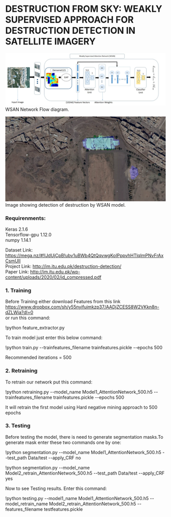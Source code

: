 # DESTRUCTION FROM SKY: WEAKLY SUPERVISED APPROACH FOR DESTRUCTION DETECTION IN SATELLITE IMAGERY

![](WSANfinal.jpg)
WSAN Network Flow diagram.

![](final2.jpg)
Image showing detection of destruction by WSAN model.





### Requirenments:
Keras  2.1.6<br/>
Tensorflow-gpu 1.12.0<br/>
numpy 1.14.1<br/>

Dataset Link: https://mega.nz/#!IJdUjCpB!ubv1uBWb4QtQqvwgKoIPppvhHTlqlmPNvFrAxCsmUII<br/>
Project Link: http://im.itu.edu.pk/destruction-detection/<br/>
Paper Link:   http://im.itu.edu.pk/wp-content/uploads/2020/02/id_compressed.pdf
### 1. Training

Before Training either download Features from this link https://www.dropbox.com/sh/y55nyifuimkzp37/AADjZCESS8W2VKkn8n-dZLWia?dl=0     
or run this command:

!python feature_extractor.py

To train model just enter this below command:

!python train.py --trainfeatures_filename trainfeatures.pickle --epochs 500

Recommended iterations = 500

### 2. Retraining
To retrain our network put this command:

!python retraining.py --model_name Model1_AttentionNetwork_500.h5 --trainfeatures_filename trainfeatures.pickle --epochs 500

It will retrain the first model using Hard negative mining approach to 500 epochs

### 3. Testing
Before testing the model, there is need to generate segmentation masks.To generate mask enter these two commands one by one:

!python segmentation.py --model_name Model1_AttentionNetwork_500.h5 --test_path Data/test --apply_CRF no

!python segmentation.py --model_name Model2_retrain_AttentionNetwork_500.h5 --test_path Data/test --apply_CRF yes

Now to see Testing results. Enter this command:

!python testing.py --model1_name Model1_AttentionNetwork_500.h5 --model_retrain_name Model2_retrain_AttentionNetwork_500.h5 --features_filename testfeatures.pickle



